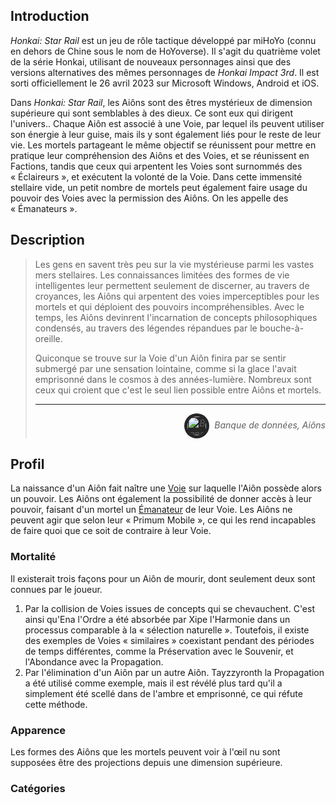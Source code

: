 <div id="header"></div>
<script>
    fetch('header.html')
        .then(response => response.text())
        .then(data => {
            document.getElementById('header').innerHTML = data;
        })
        .catch(error => console.error('Error loading header:', error));
</script>

## Introduction

_Honkai: Star Rail_ est un jeu de rôle tactique développé par miHoYo (connu en dehors de Chine sous le nom de HoYoverse). Il s'agit du quatrième volet de la série Honkai, utilisant de nouveaux personnages ainsi que des versions alternatives des mêmes personnages de _Honkai Impact 3rd_. Il est sorti officiellement le 26 avril 2023 sur Microsoft Windows, Android et iOS.

Dans _Honkai: Star Rail_, les Aiôns sont des êtres mystérieux de dimension supérieure qui sont semblables à des dieux. Ce sont eux qui dirigent l'univers.. Chaque Aiôn est associé à une Voie, par lequel ils peuvent utiliser son énergie à leur guise, mais ils y sont également liés pour le reste de leur vie. Les mortels partageant le même objectif se réunissent pour mettre en pratique leur compréhension des Aiôns et des Voies, et se réunissent en Factions, tandis que ceux qui arpentent les Voies sont surnommés des « Éclaireurs », et exécutent la volonté de la Voie. Dans cette immensité stellaire vide, un petit nombre de mortels peut également faire usage du pouvoir des Voies avec la permission des Aiôns. On les appelle des « Émanateurs ».

## Description

>Les gens en savent très peu sur la vie mystérieuse parmi les vastes mers stellaires. Les connaissances limitées des formes de vie intelligentes leur permettent seulement de discerner, au travers de croyances, les Aiôns qui arpentent des voies imperceptibles pour les mortels et qui déploient des pouvoirs incompréhensibles. Avec le temps, les Aiôns devinrent l'incarnation de concepts philosophiques condensés, au travers des légendes répandues par le bouche-à-oreille.
>
>Quiconque se trouve sur la Voie d'un Aiôn finira par se sentir submergé par une sensation lointaine, comme si la glace l'avait emprisonné dans le cosmos à des années-lumière. Nombreux sont ceux qui croient que c'est le seul lien possible entre Aiôns et mortels.
>
>---
><div align="right" style="font-style: italic;"><img alt="Banque de données icône" src="https://static.wikia.nocookie.net/houkai-star-rail/images/2/2f/Icon_Data_Bank.png" width="30" height="30" style="background: #262626; padding: min(max(calc(15%), 2px), 5px); border-radius: 9999px; vertical-align: middle; margin-right: 8px;">Banque de données, Aiôns</div>

## Profil

La naissance d'un Aiôn fait naître une [Voie](/voies.md) sur laquelle l'Aiôn possède alors un pouvoir. Les Aiôns ont également la possibilité de donner accès à leur pouvoir, faisant d'un mortel un [Émanateur](/emanateurs.md) de leur Voie. Les Aiôns ne peuvent agir que selon leur « Primum Mobile », ce qui les rend incapables de faire quoi que ce soit de contraire à leur Voie.

### Mortalité

Il existerait trois façons pour un Aiôn de mourir, dont seulement deux sont connues par le joueur.

1. Par la collision de Voies issues de concepts qui se chevauchent. C'est ainsi qu'Ena l'Ordre a été absorbée par Xipe l'Harmonie dans un processus comparable à la « sélection naturelle ».
Toutefois, il existe des exemples de Voies « similaires » coexistant pendant des périodes de temps différentes, comme la Préservation avec le Souvenir, et l'Abondance avec la Propagation.
2. Par l'élimination d'un Aiôn par un autre Aiôn. Tayzzyronth la Propagation a été utilisé comme exemple, mais il est révélé plus tard qu'il a simplement été scellé dans de l'ambre et emprisonné, ce qui réfute cette méthode.

### Apparence

Les formes des Aiôns que les mortels peuvent voir à l'œil nu sont supposées être des projections depuis une dimension supérieure.

### Catégories
